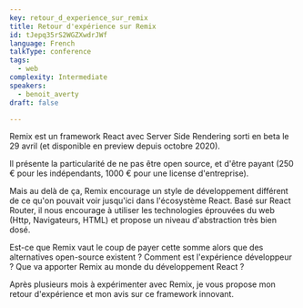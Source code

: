 ```yaml
---
key: retour_d_experience_sur_remix
title: Retour d'expérience sur Remix
id: tJepq35rS2WGZXwdrJWf
language: French
talkType: conference
tags:
  - web
complexity: Intermediate
speakers:
  - benoit_averty
draft: false

---
```


Remix est un framework React avec Server Side Rendering sorti en beta le 29 avril (et disponible en preview depuis octobre 2020).

Il présente la particularité de ne pas être open source, et d'être payant (250 € pour les indépendants, 1000 € pour une license d'entreprise).

Mais au delà de ça, Remix encourage un style de développement différent de ce qu'on pouvait voir jusqu'ici dans l'écosystème React. Basé sur React Router, il nous encourage à utiliser les technologies éprouvées du web (Http, Navigateurs, HTML) et propose un niveau d'abstraction  très bien dosé.

Est-ce que Remix vaut le coup de payer cette somme alors que des alternatives open-source existent ? Comment est l'expérience développeur ? Que va apporter Remix au monde du développement React ? 

Après plusieurs mois à expérimenter avec Remix, je vous propose mon retour d'expérience et mon avis sur ce framework innovant.
